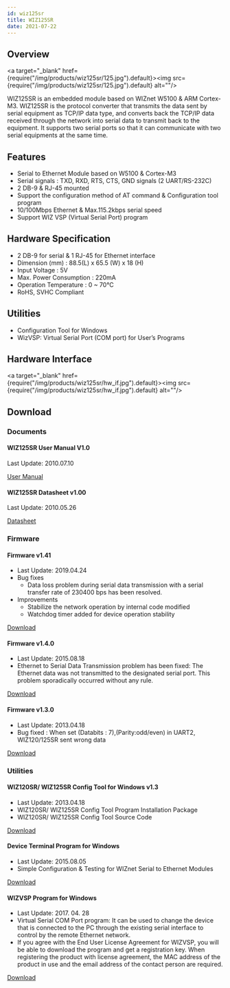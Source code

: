 ```yaml
---
id: wiz125sr
title: WIZ125SR
date: 2021-07-22
---
```


## Overview

<a target="_blank" href={require("/img/products/wiz125sr/125.jpg").default}><img src={require("/img/products/wiz125sr/125.jpg").default} alt=""/></a>

WIZ125SR is an embedded module based on WIZnet W5100 &  ARM Cortex-M3. WIZ125SR is the protocol converter that transmits the data sent by serial equipment as TCP/IP data type, and converts back the TCP/IP data received through the network into serial data to transmit back to the equipment. It supports two serial ports so that it can communicate with two serial equipments at the same time.

## Features

- Serial to Ethernet Module based on W5100 & Cortex-M3
- Serial signals : TXD, RXD, RTS, CTS, GND signals (2 UART/RS-232C)
- 2 DB-9 & RJ-45 mounted
- Support the configuration method of AT command & Configuration tool program
- 10/100Mbps Ethernet & Max.115.2kbps serial speed
- Support WIZ VSP (Virtual Serial Port) program

## Hardware Specification

- 2 DB-9 for serial  & 1 RJ-45 for Ethernet interface
- Dimension (mm) : 88.5(L) x 65.5 (W) x 18 (H)
- Input Voltage : 5V
- Max. Power Consumption : 220mA
- Operation Temperature : 0 ~ 70℃
- RoHS, SVHC Compliant

## Utilities

- Configuration Tool for Windows
- WizVSP: Virtual Serial Port (COM port) for User’s Programs

## Hardware Interface

<a target="_blank" href={require("/img/products/wiz125sr/hw_if.jpg").default}><img src={require("/img/products/wiz125sr/hw_if.jpg").default} alt=""/></a>

## Download

### Documents

#### WIZ125SR User Manual V1.0

Last Update: 2010.07.10

<a href="/img/products/wiz125sr/WIZ125SR_User_Manual_EN_V1.0.pdf" target="_blank">User Manual</a>

#### WIZ125SR Datasheet v1.00

Last Update: 2010.05.26

<a href="/img/products/wiz125sr/WIZ125SR_Datasheet_EN_V1.0.pdf" target="_blank">Datasheet</a>

### Firmware

#### Firmware v1.41

- Last Update: 2019.04.24
- Bug fixes
    - Data loss problem during serial data transmission with a serial transfer rate of 230400 bps has been resolved.
- Improvements
    - Stabilize the network operation by internal code modified
    - Watchdog timer added for device operation stability

<a href="/img/products/wiz120sr/wiz120_125sr_app_0141.zip" target="_blank">Download</a>

#### Firmware v1.4.0

- Last Update: 2015.08.18
- Ethernet to Serial Data Transmission problem has been fixed:
    The Ethernet data was not transmitted to the designated serial port. This problem sporadically occurred without any rule.

<a href="/img/products/wiz120sr/wiz120_125sr_app.zip" target="_blank">Download</a>

#### Firmware v1.3.0

- Last Update: 2013.04.18
- Bug fixed : When set (Databits : 7),(Parity:odd/even) in UART2, WIZ120/125SR sent wrong data

<a href="/img/products/wiz120sr/WIZ120SR_FW_V130E.zip" target="_blank">Download</a>

### Utilities

#### WIZ120SR/ WIZ125SR Config Tool for Windows v1.3

- Last Update: 2013.04.18
- WIZ120SR/ WIZ125SR Config Tool Program Installation Package
- WIZ120SR/ WIZ125SR Config Tool Source Code

<a href="/img/products/wiz120sr/WIZ12xSR_Config_V110.zip" target="_blank">Download</a>

#### Device Terminal Program for Windows

- Last Update: 2015.08.05
- Simple Configuration & Testing for WIZnet Serial to Ethernet Modules

<a href="/img/products/wiz100sr/Device_Terminal.zip" target="_blank">Download</a>

#### WIZVSP Program for Windows

- Last Update: 2017. 04. 28
- Virtual Serial COM Port program: It can be used to change the device that is connected to the PC through the existing serial interface to control by the remote Ethernet network.
- If you agree with the End User License Agreement for WIZVSP, you will be able to download the program and get a registration key. When registering the product with license agreement, the MAC address of the product in use and the email address of the contact person are required.

[Download](http://wizvsp.wiznet.io/)
